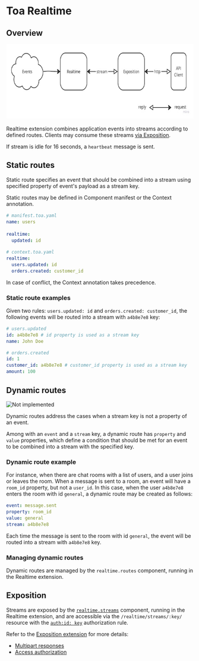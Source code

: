 # Toa Realtime

## Overview

<a href="https://miro.com/app/board/uXjVOoy0ImU=/?moveToWidget=3458764566111478378&cot=14">
  <picture>
    <source media="(prefers-color-scheme: dark)" srcset=".readme/overview-dark.jpg">
    <img alt="Realtime" width="700" height="202" src=".readme/overview-light.jpg">
  </picture>
</a>

Realtime extension combines application events into streams according to defined routes.
Clients may consume these streams [via Exposition](/extensions/exposition).

If stream is idle for 16 seconds, a `heartbeat` message is sent.

## Static routes

Static route specifies an event that should be combined into a stream using specified property of
event's payload as a stream key.

Static routes may be defined in Component manifest or the Context annotation.

```yaml
# manifest.toa.yaml
name: users

realtime:
  updated: id
```

```yaml
# context.toa.yaml
realtime:
  users.updated: id
  orders.created: customer_id
```

In case of conflict, the Context annotation takes precedence.

### Static route examples

Given two rules: `users.updated: id` and `orders.created: customer_id`,
the following events will be routed into a stream with `a4b8e7e8` key:

```yaml
# users.updated
id: a4b8e7e8 # id property is used as a stream key
name: John Doe
```

```yaml
# orders.created
id: 1
customer_id: a4b8e7e8 # customer_id property is used as a stream key
amount: 100
```

## Dynamic routes

![Not implemented](https://img.shields.io/badge/Not%20implemented-red)

Dynamic routes address the cases when a stream key is not a property of an event.

Among with an `event` and a `stream` key, a dynamic route has `property` and `value` properties,
which define a condition that should be met for an event to be combined into a stream with the
specified key.

### Dynamic route example

For instance, when there are chat rooms with a list of users, and a user joins or leaves the room.
When a message is sent to a room, an event will have a `room_id` property, but not a `user_id`.
In this case, when the user `a4b8e7e8` enters the room with id `general`,
a dynamic route may be created as follows:

```yaml
event: message.sent
property: room_id
value: general
stream: a4b8e7e8
```

Each time the message is sent to the room with id `general`, the event will be routed into a
stream with `a4b8e7e8` key.

### Managing dynamic routes

Dynamic routes are managed by the `realtime.routes` component, running in the Realtime extension.

## Exposition

Streams are exposed by the [`realtime.streams`](components/streams) component, running in the
Realtime extension, and are
accessible via the `/realtime/streams/:key/` resource with
the [`auth:id: key`](/extensions/exposition/documentation/access.md#id) authorization rule.

Refer to the [Exposition extension](/extensions/exposition) for more details:

- [Multipart responses](/extensions/exposition/documentation/protocol.md#multipart-types)
- [Access authorization](/extensions/exposition/documentation/access.md)
